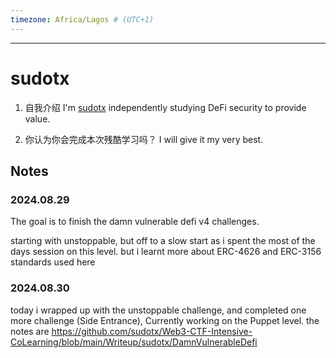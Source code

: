 ```yaml
---
timezone: Africa/Lagos # (UTC+1)
---
```


---

# sudotx

1. 自我介绍
   I'm [sudotx](https://x.com/sudotx) independently studying DeFi security to provide value.

2. 你认为你会完成本次残酷学习吗？
   I will give it my very best.

## Notes

<!-- Content_START -->

### 2024.08.29

The goal is to finish the damn vulnerable defi v4 challenges.

starting with unstoppable, but off to a slow start as i spent the most of the days session on this level. but i learnt more about ERC-4626 and ERC-3156 standards used here

### 2024.08.30

today i wrapped up with the unstoppable challenge, and completed one more challenge (Side Entrance), Currently working on the Puppet level. the notes are <https://github.com/sudotx/Web3-CTF-Intensive-CoLearning/blob/main/Writeup/sudotx/DamnVulnerableDefi>

<!-- Content_END -->
